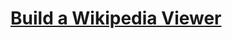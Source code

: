 # [Build a Wikipedia Viewer](https://www.freecodecamp.org/learn/coding-interview-prep/take-home-projects/build-a-wikipedia-viewer)
